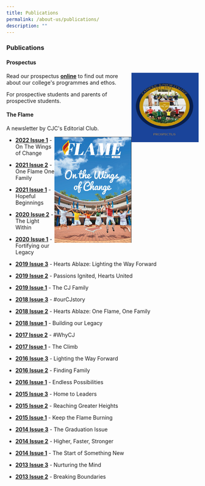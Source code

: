 ```yaml
---
title: Publications
permalink: /about-us/publications/
description: ""
---
```

### **Publications**
#### **Prospectus**
<img src="/images/publications1.jpg" style="width:35%;margin-left::55px;" align = "right">

Read our prospectus **[online](https://issuu.com/catholicjc/docs/cjc_prospectus_jan_2023_-_final)** to find out more about our college's
programmes and ethos.

For prospective students and parents of prospective students.

#### **The Flame**
A newsletter by CJC's Editorial Club.

<img src="/images/publications2.jpg" style="width:40%;margin-left::55px;" align = "right">

*   **[2022 Issue 1](https://issuu.com/catholicjc/docs/flame_issue_1_2022)** - On The Wings of Change   
    
*   **[2021 Issue 2](https://issuu.com/catholicjc/docs/flame_grad_issue_2021)** \- One Flame One Family
*   **[2021 Issue 1](https://issuu.com/catholicjc/docs/flame_newsletter_issue_1_2021_high_res)** \- Hopeful Beginnings 
*   **[2020 Issue 2](https://issuu.com/catholicjc/docs/cjc_flame_newsletter_oct_2020_low_r_bfcbc15a36ec83)** \- The Light Within
*   **[2020 Issue 1](https://issuu.com/catholicjc/docs/2020_flame_issue_1_low_res)** \- Fortifying our Legacy
*   **[2019 Issue 3](https://issuu.com/catholicjc/docs/cjc_flame_issue_3_2019_high)** \- Hearts Ablaze: Lighting the Way Forward
*   **[2019 Issue 2](https://issuu.com/catholicjc/docs/cjc_flame_issue_2_2019_high_res)** \- Passions Ignited, Hearts United
*   **[2019 Issue 1](https://issuu.com/catholicjc/docs/cjc_flame_issue_1_2019)** \- The CJ Family
*   **[2018 Issue 3](https://issuu.com/catholicjc/docs/cjc_nl_issue_3_2018_high_res)** \- #ourCJstory
*   **[2018 Issue 2](https://issuu.com/catholicjc/docs/cjc_flame_issue_2_2018)** \- Hearts Ablaze: One Flame, One Family
*   **[2018 Issue 1](https://issuu.com/catholicjc/docs/cjc_nl_issue_1_2018_140518_high)** \- Building our Legacy
*   **[2017 Issue 2](https://issuu.com/catholicjc/docs/cjc_flame_issue_2_2017)** \- #WhyCJ
*   **[2017 Issue 1](https://issuu.com/catholicjc/docs/cjc_flame_issue1_2017-web)** \- The Climb
*   **[2016 Issue 3](https://issuu.com/catholicjc/docs/cjc_flame_issue3_2016-web)** \- Lighting the Way Forward
*   **[2016 Issue 2](http://issuu.com/catholicjc/docs/cjc_flame_issue_2_2016/1)** \- Finding Family
*   **[2016 Issue 1](https://issuu.com/catholicjc/docs/cjc_flame_issue_1_2016)** \- Endless Possibilities
*   **[2015 Issue 3](https://issuu.com/catholicjc/docs/cjc_flame_2015_issue_3)** \- Home to Leaders
*   **[2015 Issue 2](http://issuu.com/catholicjc/docs/cjc_flame_2015_issue2_fa_online)** \- Reaching Greater Heights
*   **[2015 Issue 1](http://issuu.com/catholicjc/docs/cjc_flame_2015_issue1)** \- Keep the Flame Burning
*   **[2014 Issue 3](http://issuu.com/cjcedusg/docs/flame_issue_3_2014/0)** \- The Graduation Issue
*   **[2014 Issue 2](http://issuu.com/cjcedusg/docs/flame_2014_no._2)** \- Higher, Faster, Stronger
*   **[2014 Issue 1](http://issuu.com/cjcedusg/docs/cjc_newsletter_flame_2014_issue_1)** \- The Start of Something New
*   **[2013 Issue 3](http://issuu.com/cjcedusg/docs/cjc_e-newsletter_3)** \- Nurturing the Mind
*   **[2013 Issue 2](http://issuu.com/catholicjc/docs/flame_cjc_newsletter_2013_issue_2)** \- Breaking Boundaries